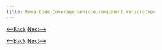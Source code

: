 ```yaml
---
title: Emma_Code_Coverage_vehicle.component.vehicletype
---
```

[<--Back]({{_site.pagesurl}}/Emma_Code_Coverage_vehicle.integration) [Next-->]({{_site.pagesurl}}/Emma_Code_Coverage_vehicle.component.rateplan)




[<--Back]({{_site.pagesurl}}/Emma_Code_Coverage_vehicle.integration) [Next-->]({{_site.pagesurl}}/Emma_Code_Coverage_vehicle.component.rateplan)
